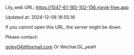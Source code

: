 Lily_web URL: https://1047-61-165-102-156.ngrok-free.app

Updated at: 2024-12-08 16:55:16

If you cannot open this URL, the server might be down.

Please contact: 

goley04@foxmail.com Or Wechat:GL_yeaH
